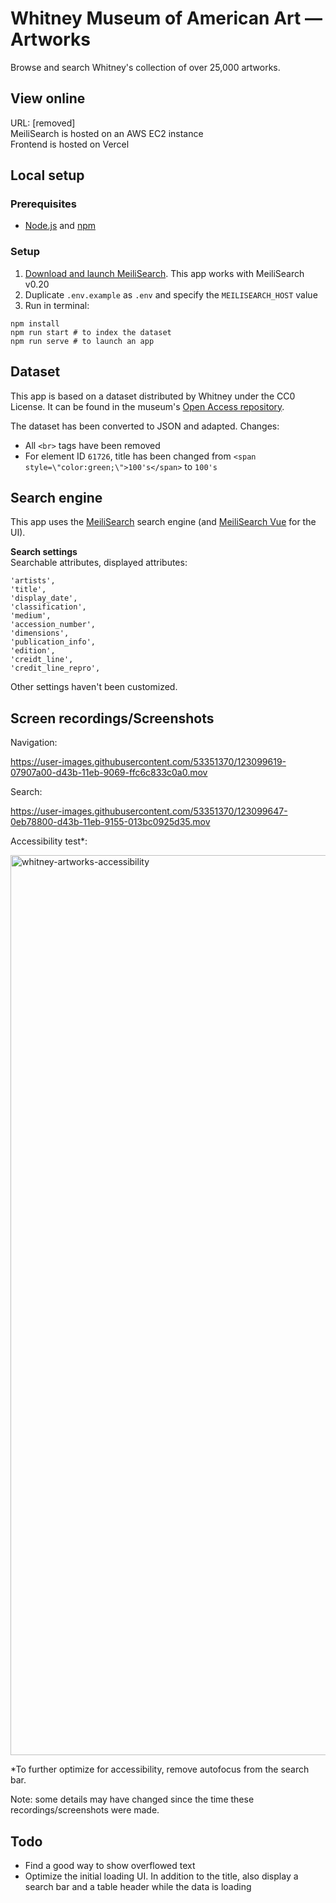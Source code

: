 # Whitney Museum of American Art — Artworks

Browse and search Whitney's collection of over 25,000 artworks.

## View online

URL: [removed]  
MeiliSearch is hosted on an AWS EC2 instance  
Frontend is hosted on Vercel  

## Local setup

### Prerequisites

- [Node.js](https://nodejs.org/) and [npm](https://www.npmjs.com/)

### Setup

1. [Download and launch MeiliSearch](https://docs.meilisearch.com/learn/getting_started/installation.html). This app works with MeiliSearch v0.20
2. Duplicate `.env.example` as `.env` and specify the `MEILISEARCH_HOST` value
3. Run in terminal:
```shell
npm install
npm run start # to index the dataset
npm run serve # to launch an app
```

## Dataset

This app is based on a dataset distributed by Whitney under the CC0 License. It can be found in the museum's [Open Access repository](https://github.com/whitneymuseum/open-access/).

The dataset has been converted to JSON and adapted. Changes:
- All `<br>` tags have been removed
- For element ID `61726`, title has been changed from `<span style=\"color:green;\">100's</span>` to `100's`

## Search engine

This app uses the [MeiliSearch](https://www.meilisearch.com) search engine (and [MeiliSearch Vue](https://github.com/meilisearch/meilisearch-vue) for the UI).

**Search settings**  
Searchable attributes, displayed attributes:
```
'artists',
'title',
'display_date',
'classification',
'medium',
'accession_number',
'dimensions',
'publication_info',
'edition',
'creidt_line',
'credit_line_repro',
```
Other settings haven't been customized.

## Screen recordings/Screenshots

Navigation:  

https://user-images.githubusercontent.com/53351370/123099619-07907a00-d43b-11eb-9069-ffc6c833c0a0.mov

Search:  

https://user-images.githubusercontent.com/53351370/123099647-0eb78800-d43b-11eb-9155-013bc0925d35.mov

Accessibility test*:

<img width="1440" alt="whitney-artworks-accessibility" src="https://user-images.githubusercontent.com/53351370/124007030-a12fcc80-d9e3-11eb-94cb-58e04c075be8.png">

\*To further optimize for accessibility, remove autofocus from the search bar.

Note: some details may have changed since the time these recordings/screenshots were made.


## Todo

- Find a good way to show overflowed text
- Optimize the initial loading UI. In addition to the title, also display a search bar and a table header while the data is loading
